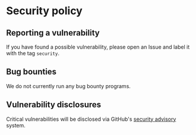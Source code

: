 # Security policy

## Reporting a vulnerability

If you have found a possible vulnerability, please open an Issue and label it with the tag `security`.

## Bug bounties

We do not currently run any bug bounty programs.

## Vulnerability disclosures

Critical vulnerabilities will be disclosed via GitHub's
[security advisory](https://github.com/promptromp/mockstack/security) system.

